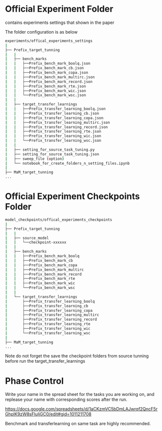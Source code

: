 
# Official Experiment Folder

contains experiments settings that shown in the paper

The folder configuration is as below

```bash
experiments/offical_experiments_settings
|   
├── Prefix_target_tunning
|   |
|   ├── bench_marks
|   |   ├──Prefix_bench_mark_boolq.json
|   |   ├──Prefix_bench_mark_cb.json
|   |   ├──Prefix_bench_mark_copa.json
|   |   ├──Prefix_bench_mark_multirc.json
|   |   ├──Prefix_bench_mark_record.json
|   |   ├──Prefix_bench_mark_rte.json
|   |   ├──Prefix_bench_mark_wic.json
|   |   └──Prefix_bench_mark_wsc.json
|   |
|   ├── target_transfer_learnings
|   |   ├──Prefix_transfer_learning_boolq.json
|   |   ├──Prefix_transfer_learning_cb.json
|   |   ├──Prefix_transfer_learning_copa.json
|   |   ├──Prefix_transfer_learning_multirc.json
|   |   ├──Prefix_transfer_learning_record.json
|   |   ├──Prefix_transfer_learning_rte.json
|   |   ├──Prefix_transfer_learning_wic.json
|   |   └──Prefix_transfer_learning_wsc.json
|   |
|   ├── setting_for_source_task_tuning.py
|   ├── setting_for_source_task_tuning.json
|   ├── sweep_file (option)
|   └── notebook_for_create_folders_n_setting_files.ipynb
|   
├── MaM_target_tunning
...
```

# Official Experiment Checkpoints Folder

```bash
model_checkpoints/offical_experiments_checkpoints
|   
├── Prefix_target_tunning
|   |
|   ├── source_model
|   |   └──checkpoint-xxxxxx
|   |
|   ├── bench_marks
|   |   ├──Prefix_bench_mark_boolq
|   |   ├──Prefix_bench_mark_cb
|   |   ├──Prefix_bench_mark_copa
|   |   ├──Prefix_bench_mark_multirc
|   |   ├──Prefix_bench_mark_record
|   |   ├──Prefix_bench_mark_rte
|   |   ├──Prefix_bench_mark_wic
|   |   └──Prefix_bench_mark_wsc
|   |
|   └── target_transfer_learnings
|       ├──Prefix_transfer_learning_boolq
|       ├──Prefix_transfer_learning_cb
|       ├──Prefix_transfer_learning_copa
|       ├──Prefix_transfer_learning_multirc
|       ├──Prefix_transfer_learning_record
|       ├──Prefix_transfer_learning_rte
|       ├──Prefix_transfer_learning_wic
|       └──Prefix_transfer_learning_wsc
|   
├── MaM_target_tunning
...
```

Note do not forget the save the checkpoint folders from source tunning before run the target_transfer_learnings

# Phase Control

Write your name in the spread sheet for the tasks you are working on, and replease your name with corresponding scores after the run.

https://docs.google.com/spreadsheets/d/1aCKzmVC5bDmLAJwrqf2QncF5rGhpIK9zW8sFluIjGC0/edit#gid=1011211708

Benchmark and transferlearning on same task are highly recommended.